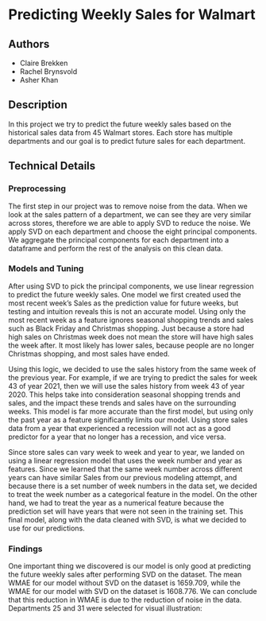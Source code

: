 # Predicting Weekly Sales for Walmart
## Authors
* Claire Brekken
* Rachel Brynsvold
* Asher Khan
## Description
In this project we try to predict the future weekly sales based on the historical sales data from 45 Walmart stores. Each store has multiple departments and our goal is to predict future sales for each department. 
## Technical Details
### Preprocessing
The first step in our project was to remove noise from the data. When we look at the sales pattern of a department, we can see they are very similar across stores, therefore we are able to apply SVD to reduce the noise. We apply SVD on each department and choose the eight principal components. We aggregate the principal components for each department into a dataframe and perform the rest of the analysis on this clean data.
### Models and Tuning
After using SVD to pick the principal components, we use linear regression to predict the future weekly sales. One model we first created used the most recent week’s Sales as the prediction value for future weeks, but testing and intuition reveals this is not an accurate model. Using only the most recent week as a feature ignores seasonal shopping trends and sales such as Black Friday and Christmas shopping. Just because a store had high sales on Christmas week does not mean the store will have high sales the week after. It most likely has lower sales, because people are no longer Christmas shopping, and most sales have ended. 

Using this logic, we decided to use the sales history from the same week of the previous year. For example, if we are trying to predict the sales for week 43 of year 2021, then we will use the sales history from week 43 of year 2020. This helps take into consideration seasonal shopping trends and sales, and the impact these trends and sales have on the surrounding weeks. This model is far more accurate than the first model, but using only the past year as a feature significantly limits our model. Using store sales data from a year that experienced a recession will not act as a good predictor for a year that no longer has a recession, and vice versa. 

Since store sales can vary week to week and year to year, we landed on using a linear regression model that uses the week number and year as features. Since we learned that the same week number across different years can have similar Sales from our previous modeling attempt, and because there is a set number of week numbers in the data set, we decided to treat the week number as a categorical feature in the model. On the other hand, we had to treat the year as a numerical feature because the prediction set will have years that were not seen in the training set. This final model, along with the data cleaned with SVD, is what we decided to use for our predictions. 

### Findings
One important thing we discovered is our model is only good at predicting the future weekly sales after performing SVD on the dataset. The mean WMAE for our model without SVD on the dataset is 1659.709, while the WMAE for our model with SVD on the dataset is 1608.776. We can conclude that this reduction in WMAE is due to the reduction of noise in the data.  Departments 25 and 31 were selected for visual illustration:

